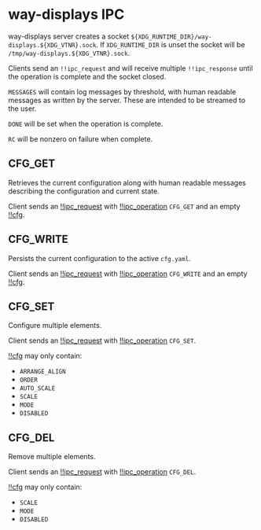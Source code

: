 # way-displays IPC

way-displays server creates a socket `${XDG_RUNTIME_DIR}/way-displays.${XDG_VTNR}.sock`. If `XDG_RUNTIME_DIR` is unset the socket will be `/tmp/way-displays.${XDG_VTNR}.sock`.

Clients send an `!!ipc_request` and will receive multiple `!!ipc_response` until the operation is complete and the socket closed.

`MESSAGES` will contain log messages by threshold, with human readable messages as written by the server. These are intended to be streamed to the user.

`DONE` will be set when the operation is complete.

`RC` will be nonzero on failure when complete.

## CFG_GET

Retrieves the current configuration along with human readable messages describing the configuration and current state.

Client sends an [!!ipc_request](#ipc_request) with [!!ipc_operation](#ipc_operation) `CFG_GET` and an empty [!!cfg](#cfg).

## CFG_WRITE

Persists the current configuration to the active `cfg.yaml`.

Client sends an [!!ipc_request](#ipc_request) with [!!ipc_operation](#ipc_operation) `CFG_WRITE` and an empty [!!cfg](#cfg).

## CFG_SET

Configure multiple elements.

Client sends an [!!ipc_request](#ipc_request) with [!!ipc_operation](#ipc_operation) `CFG_SET`.

[!!cfg](#cfg) may only contain:
- `ARRANGE_ALIGN`
- `ORDER`
- `AUTO_SCALE`
- `SCALE`
- `MODE`
- `DISABLED`

## CFG_DEL

Remove multiple elements.

Client sends an [!!ipc_request](#ipc_request) with [!!ipc_operation](#ipc_operation) `CFG_DEL`.

[!!cfg](#cfg) may only contain:
- `SCALE`
- `MODE`
- `DISABLED`

